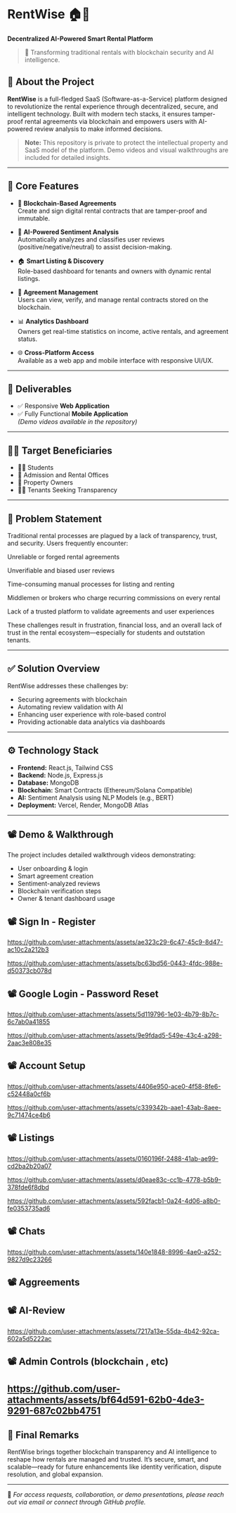 # RentWise 🏠🔐

**Decentralized AI-Powered Smart Rental Platform**

> 🚀 Transforming traditional rentals with blockchain security and AI intelligence.

## 🎯 About the Project

**RentWise** is a full-fledged SaaS (Software-as-a-Service) platform designed to revolutionize the rental experience through decentralized, secure, and intelligent technology. Built with modern tech stacks, it ensures tamper-proof rental agreements via blockchain and empowers users with AI-powered review analysis to make informed decisions.

> **Note:** This repository is private to protect the intellectual property and SaaS model of the platform. Demo videos and visual walkthroughs are included for detailed insights.

---

## 🧠 Core Features

- 🔐 **Blockchain-Based Agreements**  
  Create and sign digital rental contracts that are tamper-proof and immutable.

- 🤖 **AI-Powered Sentiment Analysis**  
  Automatically analyzes and classifies user reviews (positive/negative/neutral) to assist decision-making.

- 🏠 **Smart Listing & Discovery**  
  Role-based dashboard for tenants and owners with dynamic rental listings.

- 📄 **Agreement Management**  
  Users can view, verify, and manage rental contracts stored on the blockchain.

- 📊 **Analytics Dashboard**  
  Owners get real-time statistics on income, active rentals, and agreement status.

- 🌐 **Cross-Platform Access**  
  Available as a web app and mobile interface with responsive UI/UX.

---

## 📱 Deliverables

- ✅ Responsive **Web Application**
- ✅ Fully Functional **Mobile Application**  
*(Demo videos available in the repository)*

---

## 🧑‍💼 Target Beneficiaries

- 🧑‍🎓 Students
- 🏢 Admission and Rental Offices
- 🏡 Property Owners
- 👨‍💻 Tenants Seeking Transparency

---

## 📌 Problem Statement

Traditional rental processes are plagued by a lack of transparency, trust, and security. Users frequently encounter:

Unreliable or forged rental agreements

Unverifiable and biased user reviews

Time-consuming manual processes for listing and renting

Middlemen or brokers who charge recurring commissions on every rental

Lack of a trusted platform to validate agreements and user experiences

These challenges result in frustration, financial loss, and an overall lack of trust in the rental ecosystem—especially for students and outstation tenants.

---

## ✅ Solution Overview

RentWise addresses these challenges by:

- Securing agreements with blockchain
- Automating review validation with AI
- Enhancing user experience with role-based control
- Providing actionable data analytics via dashboards

---

## ⚙️ Technology Stack

- **Frontend:** React.js, Tailwind CSS
- **Backend:** Node.js, Express.js
- **Database:** MongoDB
- **Blockchain:** Smart Contracts (Ethereum/Solana Compatible)
- **AI:** Sentiment Analysis using NLP Models (e.g., BERT)
- **Deployment:** Vercel, Render, MongoDB Atlas

---

## 📽️ Demo & Walkthrough

The project includes detailed walkthrough videos demonstrating:

- User onboarding & login
- Smart agreement creation
- Sentiment-analyzed reviews
- Blockchain verification steps
- Owner & tenant dashboard usage

## 📽️ Sign In - Register
https://github.com/user-attachments/assets/ae323c29-6c47-45c9-8d47-ac10c2a212b3

https://github.com/user-attachments/assets/bc63bd56-0443-4fdc-988e-d50373cb078d
## 📽️ Google Login - Password Reset
https://github.com/user-attachments/assets/5d119796-1e03-4b79-8b7c-6c7ab0a41855

https://github.com/user-attachments/assets/9e9fdad5-549e-43c4-a298-2aac3e808e35
## 📽️ Account Setup
https://github.com/user-attachments/assets/4406e950-ace0-4f58-8fe6-c52448a0cf6b

https://github.com/user-attachments/assets/c339342b-aae1-43ab-8aee-9c71474ce4b6
## 📽️ Listings


https://github.com/user-attachments/assets/0160196f-2488-41ab-ae99-cd2ba2b20a07

https://github.com/user-attachments/assets/d0eae83c-cc1b-4778-b5b9-378fde6f8dbd

https://github.com/user-attachments/assets/592facb1-0a24-4d06-a8b0-fe0353735ad6

## 📽️ Chats
https://github.com/user-attachments/assets/140e1848-8996-4ae0-a252-9827d9c23266
## 📽️ Aggreements

## 📽️ AI-Review
https://github.com/user-attachments/assets/7217a13e-55da-4b42-92ca-602a5d5222ac

## 📽️ Admin Controls (blockchain , etc)

https://github.com/user-attachments/assets/bf64d591-62b0-4de3-9291-687c02bb4751
---

## 🏁 Final Remarks

RentWise brings together blockchain transparency and AI intelligence to reshape how rentals are managed and trusted. It’s secure, smart, and scalable—ready for future enhancements like identity verification, dispute resolution, and global expansion.

---

📩 *For access requests, collaboration, or demo presentations, please reach out via email or connect through GitHub profile.*
